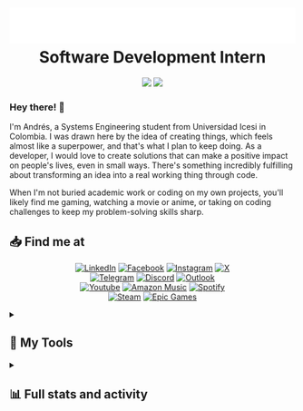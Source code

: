 <h1 align="center">
    <img src="https://github.com/Andrewdpg/Andrewdpg/blob/main/name.svg"/>
    <br>Software Development Intern
</h1>
<p align="center" style="margin-top: 0;">
  <img height="50%" width="auto" src ="https://github-readme-stats.vercel.app/api?username=andrewdpg&show_icons=true&count_private=true&theme=dark&hide_border=true&hide=issues&show=reviews&include_all_commits=true&rank_icon=percentile&bg_color=00000000">
  <img height="50%" width="auto" src ="https://github-readme-stats.vercel.app/api/top-langs/?username=andrewdpg&layout=normal&hide_border=true&theme=dark&bg_color=00000000&langs_count=3&hide=css&">
  <br>
</p>

### Hey there! 👋

I'm Andrés, a Systems Engineering student from Universidad Icesi in Colombia. I was drawn here by the idea of creating things, which feels almost like a superpower, and that's what I plan to keep doing. As a developer, I would love to create solutions that can make a positive impact on people's lives, even in small ways. There's something incredibly fulfilling about transforming an idea into a real working thing through code.

When I'm not buried academic work or coding on my own projects, you'll likely find me gaming, watching a movie or anime, or taking on coding challenges to keep my problem-solving skills sharp.

<h2>📥 Find me at </h2>
<!-- Social icons section -->
<p align="center">
  <a href="https://www.linkedin.com/in/andrewdpg"><img alt="LinkedIn" src="https://custom-icon-badges.demolab.com/badge/-LinkedIn-blue?style=for-the-badge&logo=linkedin&logoColor=white"></a>
  <a href="https://www.facebook.com/andres.parra.96780"><img alt="Facebook" src="https://custom-icon-badges.demolab.com/badge/-Facebook-darkblue?style=for-the-badge&logo=facebook&logoColor=white"></a>
  <a href="https://www.instagram.com/andresparra1002?igsh=MWMwMHRmaGRvaW0xdA=="><img alt="Instagram" src="https://custom-icon-badges.demolab.com/badge/-instagram-lightcoral?style=for-the-badge&logo=instagram&logoColor=white"></a>
  <a href="https://x.com/Andrewpg29?t=k9Mh8BezcFXzEFZy7psIfg&s=09"><img alt="X" src="https://custom-icon-badges.demolab.com/badge/-Twitter-black?style=for-the-badge&logo=x&logoColor=white"></a>
  <br>
  <a href="https://t.me/Andrewdpg"><img alt="Telegram" src="https://custom-icon-badges.demolab.com/badge/-Telegram-skyblue?style=for-the-badge&logo=Telegram&logoColor=white"></a>
  <a href="https://discord.com/users/441783523695788032"><img alt="Discord" src="https://custom-icon-badges.demolab.com/badge/-discord-rebeccapurple?style=for-the-badge&logo=discord&logoColor=white"></a>
  <a href="mailto:andres.parra@u.icesi.edu.co"><img alt="Outlook" src="https://custom-icon-badges.demolab.com/badge/-outlook-royalblue?style=for-the-badge&logo=outlook&logoColor=white"></a>
  <br>
  <a href="https://youtube.com/@andrewdpg?si=qamfbvLjSZjEl8AP"><img alt="Youtube" src="https://custom-icon-badges.demolab.com/badge/-Youtube-white?style=for-the-badge&logo=Youtube&logoColor=white"></a>
  <a href="https://music.amazon.com/profiles/s4bfefxcfzxqwu5l7r4rn6sf7y?ref=dm_ff_amazonmusic.android&ref=dm_sh_4t9SxeFHyXbxQEdc6KxoSLTIN"><img alt="Amazon Music" src="https://custom-icon-badges.demolab.com/badge/-Amazon Music-cornflowerblue?style=for-the-badge&logo=amazonmusic&logoColor=white"></a>
  <a href="https://open.spotify.com/user/31w5iqswuv7kfmzrkeqeeba4gvea?si=kvvwmjppRrClEavh5H-mBg"><img alt="Spotify" src="https://custom-icon-badges.demolab.com/badge/-Spotify-darkgreen?style=for-the-badge&logo=Spotify&logoColor=white"></a>
  <br>
  <a href="https://steamcommunity.com/profiles/76561198203346888/"><img alt="Steam" src="https://custom-icon-badges.demolab.com/badge/-steam-darkslateblue?style=for-the-badge&logo=steam&logoColor=white"></a>
  <a href="https://launcher.store.epicgames.com/u/990925cf04fa4fbbaf586686aa82f3df"><img alt="Epic Games" src="https://custom-icon-badges.demolab.com/badge/-Epic Games-black?style=for-the-badge&logo=epicgames&logoColor=white"></a>
</p>    


<details>
    <summary>
        <h2>💼 My Tools</h2>
    </summary>
    <p align="center">
  <!-- Programming Languages -->
  <img alt="Java" src="https://img.shields.io/badge/-Java-007396?style=for-the-badge&logo=java&logoColor=white">
  <img alt="Python" src="https://img.shields.io/badge/-Python-3776AB?style=for-the-badge&logo=python&logoColor=white">
  <img alt="Dart" src="https://img.shields.io/badge/-Dart-0175C2?style=for-the-badge&logo=dart&logoColor=white">
  <img alt="JavaScript" src="https://img.shields.io/badge/-JavaScript-F7DF1E?style=for-the-badge&logo=javascript&logoColor=black">
  <img alt="TypeScript" src="https://img.shields.io/badge/-TypeScript-007ACC?style=for-the-badge&logo=typescript&logoColor=white">
  <img alt="C#" src="https://img.shields.io/badge/-C%23-00599C?style=for-the-badge&logo=c#&logoColor=white">
  <br>

  <!-- Frameworks and Libraries -->
  <img alt="React.js" src="https://img.shields.io/badge/-React-61DAFB?style=for-the-badge&logo=react&logoColor=black">
  <img alt="Flutter" src="https://img.shields.io/badge/-Flutter-02569B?style=for-the-badge&logo=flutter&logoColor=white">
  <img alt="Django" src="https://img.shields.io/badge/-Django-092E20?style=for-the-badge&logo=django&logoColor=white">
  <img alt="Node.js" src="https://img.shields.io/badge/-Node.js-339933?style=for-the-badge&logo=nodedotjs&logoColor=white">
  <img alt="Express.js" src="https://img.shields.io/badge/-Express.js-000000?style=for-the-badge&logo=express&logoColor=white">
  <img alt="Spring Boot" src="https://img.shields.io/badge/-Spring%20Boot-6DB33F?style=for-the-badge&logo=springboot&logoColor=white">
  <img alt="TailwindCSS" src="https://img.shields.io/badge/-TailwindCSS-38B2AC?style=for-the-badge&logo=tailwind-css&logoColor=white">
  <br>
  
  <!-- Databases -->
  <img alt="PostgreSQL" src="https://img.shields.io/badge/-PostgreSQL-4169E1?style=for-the-badge&logo=postgresql&logoColor=white">
  <img alt="Firebase" src="https://img.shields.io/badge/-Firebase-FFCA28?style=for-the-badge&logo=firebase&logoColor=black">
  <img alt="MongoDB" src="https://img.shields.io/badge/-MongoDB-47A248?style=for-the-badge&logo=mongodb&logoColor=white">
  <img alt="MySQL" src="https://img.shields.io/badge/-MySQL-4479A1?style=for-the-badge&logo=mysql&logoColor=white">
  <br>

  <!-- DevOps and Tools -->
  <img alt="Docker" src="https://img.shields.io/badge/-Docker-2496ED?style=for-the-badge&logo=docker&logoColor=white">
  <img alt="Git" src="https://img.shields.io/badge/-Git-F05032?style=for-the-badge&logo=git&logoColor=white">
  <img alt="Postman" src="https://img.shields.io/badge/-Postman-FF6C37?style=for-the-badge&logo=postman&logoColor=white">
  <img alt="VS Code" src="https://img.shields.io/badge/-VS%20Code-007ACC?style=for-the-badge&logo=visualstudiocode&logoColor=white">
  <img alt="Figma" src="https://img.shields.io/badge/-Figma-F24E1E?style=for-the-badge&logo=figma&logoColor=white">
  <br>

  <!-- Testing and CI/CD -->
  <img alt="JUnit" src="https://img.shields.io/badge/-JUnit-25A162?style=for-the-badge&logo=JUnit5&logoColor=white">
  <img alt="Selenium" src="https://img.shields.io/badge/-Selenium-43B02A?style=for-the-badge&logo=selenium&logoColor=white">
</p>
</details>

<details>
    <summary><h2>📊 Full stats and activity </h2></summary>
    
<!--START_SECTION:waka-->
![Profile Views](http://img.shields.io/badge/Profile%20Views-0-blue)

![Lines of code](https://img.shields.io/badge/From%20Hello%20World%20I%27ve%20Written-34.3%20million%20lines%20of%20code-blue)

**I'm an Early 🐤** 

```text
🌞 Morning                1416 commits        ⬛⬛⬛⬛⬛⬜⬜⬜⬜⬜⬜⬜⬜⬜⬜⬜⬜⬜⬜⬜⬜⬜⬜⬜⬜   20.56 % 
🌆 Daytime                3509 commits        ⬛⬛⬛⬛⬛⬛⬛⬛⬛⬛⬛⬛⬛⬜⬜⬜⬜⬜⬜⬜⬜⬜⬜⬜⬜   50.96 % 
🌃 Evening                1794 commits        ⬛⬛⬛⬛⬛⬛⬛⬜⬜⬜⬜⬜⬜⬜⬜⬜⬜⬜⬜⬜⬜⬜⬜⬜⬜   26.05 % 
🌙 Night                  167 commits         ⬛⬜⬜⬜⬜⬜⬜⬜⬜⬜⬜⬜⬜⬜⬜⬜⬜⬜⬜⬜⬜⬜⬜⬜⬜   02.43 % 
```
📅 **I'm Most Productive on Sunday** 

```text
Monday                   809 commits         ⬛⬛⬛⬜⬜⬜⬜⬜⬜⬜⬜⬜⬜⬜⬜⬜⬜⬜⬜⬜⬜⬜⬜⬜⬜   11.75 % 
Tuesday                  699 commits         ⬛⬛⬛⬜⬜⬜⬜⬜⬜⬜⬜⬜⬜⬜⬜⬜⬜⬜⬜⬜⬜⬜⬜⬜⬜   10.15 % 
Wednesday                1069 commits        ⬛⬛⬛⬛⬜⬜⬜⬜⬜⬜⬜⬜⬜⬜⬜⬜⬜⬜⬜⬜⬜⬜⬜⬜⬜   15.52 % 
Thursday                 688 commits         ⬛⬛⬜⬜⬜⬜⬜⬜⬜⬜⬜⬜⬜⬜⬜⬜⬜⬜⬜⬜⬜⬜⬜⬜⬜   09.99 % 
Friday                   877 commits         ⬛⬛⬛⬜⬜⬜⬜⬜⬜⬜⬜⬜⬜⬜⬜⬜⬜⬜⬜⬜⬜⬜⬜⬜⬜   12.74 % 
Saturday                 1161 commits        ⬛⬛⬛⬛⬜⬜⬜⬜⬜⬜⬜⬜⬜⬜⬜⬜⬜⬜⬜⬜⬜⬜⬜⬜⬜   16.86 % 
Sunday                   1583 commits        ⬛⬛⬛⬛⬛⬛⬜⬜⬜⬜⬜⬜⬜⬜⬜⬜⬜⬜⬜⬜⬜⬜⬜⬜⬜   22.99 % 
```


**I Mostly Code in Java** 

```text
Java                     15 repos            ⬛⬛⬛⬛⬛⬛⬛⬜⬜⬜⬜⬜⬜⬜⬜⬜⬜⬜⬜⬜⬜⬜⬜⬜⬜   28.85 % 
TypeScript               8 repos             ⬛⬛⬛⬛⬜⬜⬜⬜⬜⬜⬜⬜⬜⬜⬜⬜⬜⬜⬜⬜⬜⬜⬜⬜⬜   15.38 % 
Python                   7 repos             ⬛⬛⬛⬜⬜⬜⬜⬜⬜⬜⬜⬜⬜⬜⬜⬜⬜⬜⬜⬜⬜⬜⬜⬜⬜   13.46 % 
JavaScript               5 repos             ⬛⬛⬜⬜⬜⬜⬜⬜⬜⬜⬜⬜⬜⬜⬜⬜⬜⬜⬜⬜⬜⬜⬜⬜⬜   09.62 % 
Kotlin                   2 repos             ⬛⬜⬜⬜⬜⬜⬜⬜⬜⬜⬜⬜⬜⬜⬜⬜⬜⬜⬜⬜⬜⬜⬜⬜⬜   03.85 % 
```




 Last Updated on 22/04/2025 18:50:37 UTC
<!--END_SECTION:waka-->
    
</details>
